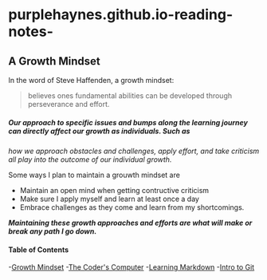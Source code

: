 # purplehaynes.github.io-reading-notes-

## A Growth Mindset

In the word of Steve Haffenden, a growth mindset:

> believes ones fundamental abilities can be developed through perseverance and effort.

##### Our approach to specific issues and bumps along the learning journey can directly affect our growth as individuals. Such as 
*how we approach obstacles and challenges, apply effort, and take criticism all play into the outcome of our individual growth.*

Some ways I plan to maintain a grouwth mindset are 
- Maintain an open mind when getting contructive criticism
- Make sure I apply myself and learn at least once a day 
- Embrace challenges as they come and learn from my shortcomings.

***Maintaining these growth approaches and efforts are what will make or break any path I go down.***

#### Table of Contents
-[Growth Mindset](https://purplehaynes.github.io/purplehaynes.github.io-reading-notes-/README)
-[The Coder's Computer](https://purplehaynes.github.io/purplehaynes.github.io-reading-notes-/The-Coders-Computer)
-[Learning Markdown](https://purplehaynes.github.io/purplehaynes.github.io-reading-notes-/Learning-Markdown)
-[Intro to Git](https://purplehaynes.github.io/purplehaynes.github.io-reading-notes-/Intro-to-Git)
